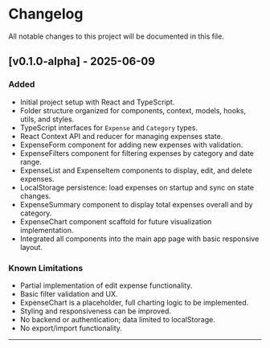 # Changelog

All notable changes to this project will be documented in this file.

## [v0.1.0-alpha] - 2025-06-09

### Added
- Initial project setup with React and TypeScript.
- Folder structure organized for components, context, models, hooks, utils, and styles.
- TypeScript interfaces for `Expense` and `Category` types.
- React Context API and reducer for managing expenses state.
- ExpenseForm component for adding new expenses with validation.
- ExpenseFilters component for filtering expenses by category and date range.
- ExpenseList and ExpenseItem components to display, edit, and delete expenses.
- LocalStorage persistence: load expenses on startup and sync on state changes.
- ExpenseSummary component to display total expenses overall and by category.
- ExpenseChart component scaffold for future visualization implementation.
- Integrated all components into the main app page with basic responsive layout.

### Known Limitations
- Partial implementation of edit expense functionality.
- Basic filter validation and UX.
- ExpenseChart is a placeholder, full charting logic to be implemented.
- Styling and responsiveness can be improved.
- No backend or authentication; data limited to localStorage.
- No export/import functionality.

---